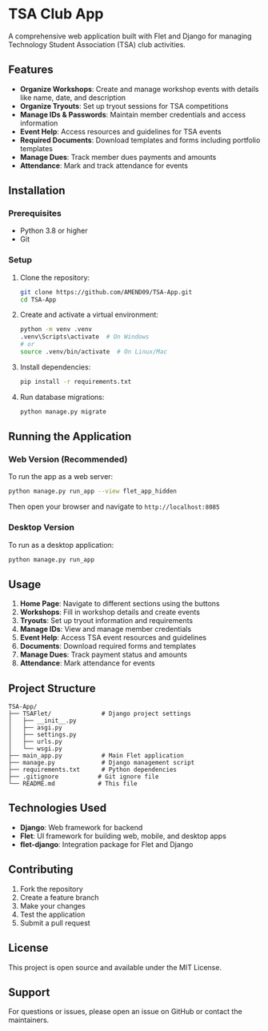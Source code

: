 # TSA Club App

A comprehensive web application built with Flet and Django for managing Technology Student Association (TSA) club activities.

## Features

- **Organize Workshops**: Create and manage workshop events with details like name, date, and description
- **Organize Tryouts**: Set up tryout sessions for TSA competitions
- **Manage IDs & Passwords**: Maintain member credentials and access information
- **Event Help**: Access resources and guidelines for TSA events
- **Required Documents**: Download templates and forms including portfolio templates
- **Manage Dues**: Track member dues payments and amounts
- **Attendance**: Mark and track attendance for events

## Installation

### Prerequisites
- Python 3.8 or higher
- Git

### Setup

1. Clone the repository:
   ```bash
   git clone https://github.com/AMEND09/TSA-App.git
   cd TSA-App
   ```

2. Create and activate a virtual environment:
   ```bash
   python -m venv .venv
   .venv\Scripts\activate  # On Windows
   # or
   source .venv/bin/activate  # On Linux/Mac
   ```

3. Install dependencies:
   ```bash
   pip install -r requirements.txt
   ```

4. Run database migrations:
   ```bash
   python manage.py migrate
   ```

## Running the Application

### Web Version (Recommended)
To run the app as a web server:

```bash
python manage.py run_app --view flet_app_hidden
```

Then open your browser and navigate to `http://localhost:8085`

### Desktop Version
To run as a desktop application:

```bash
python manage.py run_app
```

## Usage

1. **Home Page**: Navigate to different sections using the buttons
2. **Workshops**: Fill in workshop details and create events
3. **Tryouts**: Set up tryout information and requirements
4. **Manage IDs**: View and manage member credentials
5. **Event Help**: Access TSA event resources and guidelines
6. **Documents**: Download required forms and templates
7. **Manage Dues**: Track payment status and amounts
8. **Attendance**: Mark attendance for events

## Project Structure

```
TSA-App/
├── TSAFlet/              # Django project settings
│   ├── __init__.py
│   ├── asgi.py
│   ├── settings.py
│   ├── urls.py
│   └── wsgi.py
├── main_app.py           # Main Flet application
├── manage.py             # Django management script
├── requirements.txt      # Python dependencies
├── .gitignore           # Git ignore file
└── README.md            # This file
```

## Technologies Used

- **Django**: Web framework for backend
- **Flet**: UI framework for building web, mobile, and desktop apps
- **flet-django**: Integration package for Flet and Django

## Contributing

1. Fork the repository
2. Create a feature branch
3. Make your changes
4. Test the application
5. Submit a pull request

## License

This project is open source and available under the MIT License.

## Support

For questions or issues, please open an issue on GitHub or contact the maintainers.
